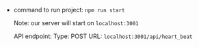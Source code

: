 - command to run project:
  `npm run start`

  Note: our server will start on `localhost:3001`

  API endpoint:
  Type: POST
  URL: `localhost:3001/api/heart_beat`
